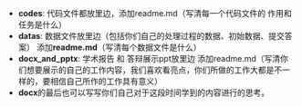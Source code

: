 - **codes**: 代码文件都放里边，添加readme.md（写清每一个代码文件的 作用和任务是什么）
- **datas**: 数据文件放里边（包括你们自己的处理过程的数据、初始数据、提交答案） 添加**readme.md**（写清每个数据文件是什么）
- **docx_and_pptx**: 学术报告 和 答辩展示ppt放里边 添加readme.md（写清你们想要展示的自己的工作内容，我们喜欢看亮点，你们所做的工作大都是不一样的，要相信自己所作的工作具有意义）
- **docx**的最后也可以写写你们自己对于这段时间学到的内容进行的思考。